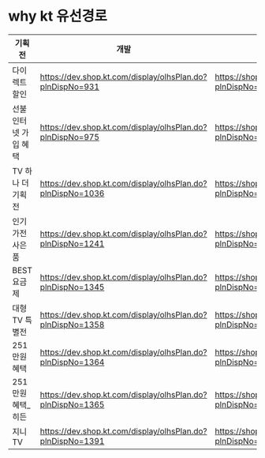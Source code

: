 # why kt 유선경로

| 기획전               | 개발                                                       | 실서버                                                 |
| -------------------- | ---------------------------------------------------------- | ------------------------------------------------------ |
| 다이렉트 할인        | https://dev.shop.kt.com/display/olhsPlan.do?plnDispNo=931  | https://shop.kt.com/display/olhsPlan.do?plnDispNo=1017 |
| 선불인터넷 가입 혜택 | https://dev.shop.kt.com/display/olhsPlan.do?plnDispNo=975  | https://shop.kt.com/display/olhsPlan.do?plnDispNo=1171 |
| TV 하나 더 기획전    | https://dev.shop.kt.com/display/olhsPlan.do?plnDispNo=1036 | https://shop.kt.com/display/olhsPlan.do?plnDispNo=1306 |
| 인기 가전 사은품     | https://dev.shop.kt.com/display/olhsPlan.do?plnDispNo=1241 | https://shop.kt.com/display/olhsPlan.do?plnDispNo=1774 |
| BEST 요금제          | https://dev.shop.kt.com/display/olhsPlan.do?plnDispNo=1345 | https://shop.kt.com/display/olhsPlan.do?plnDispNo=1920 |
| 대형 TV 특별전       | https://dev.shop.kt.com/display/olhsPlan.do?plnDispNo=1358 | https://shop.kt.com/display/olhsPlan.do?plnDispNo=1948 |
| 251만원 혜택         | https://dev.shop.kt.com/display/olhsPlan.do?plnDispNo=1364 | https://shop.kt.com/display/olhsPlan.do?plnDispNo=1951 |
| 251만원 혜택\_히든   | https://dev.shop.kt.com/display/olhsPlan.do?plnDispNo=1365 | https://shop.kt.com/display/olhsPlan.do?plnDispNo=1952 |
| 지니 TV              | https://dev.shop.kt.com/display/olhsPlan.do?plnDispNo=1391 | https://shop.kt.com/display/olhsPlan.do?plnDispNo=2013 |
